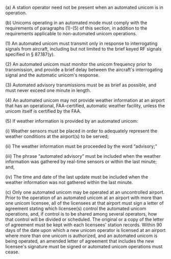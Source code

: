 (a) A station operator need not be present when an automated unicom is in operation.

(b) Unicoms operating in an automated mode must comply with the requirements of paragraphs (1)-(5) of this section, in addition to the requirements applicable to non-automated unicom operations.

(1) An automated unicom must transmit only in response to interrogating signals from aircraft, including but not limited to the brief keyed RF signals specified in § 87.187(y).

(2) An automated unicom must monitor the unicom frequency prior to transmission, and provide a brief delay between the aircraft's interrogating signal and the automatic unicom's response.

(3) Automated advisory transmissions must be as brief as possible, and must never exceed one minute in length.

(4) An automated unicom may not provide weather information at an airport that has an operational, FAA-certified, automatic weather facility, unless the unicom itself is certified by the FAA.
              

(5) If weather information is provided by an automated unicom:

(i) Weather sensors must be placed in order to adequately represent the weather conditions at the airport(s) to be served;

(ii) The weather information must be proceeded by the word “advisory;”

(iii) The phrase “automated advisory” must be included when the weather information was gathered by real-time sensors or within the last minute; and,

(iv) The time and date of the last update must be included when the weather information was not gathered within the last minute.

(c) Only one automated unicom may be operated at an uncontrolled airport. Prior to the operation of an automated unicom at an airport with more than one unicom licensee, all of the licensees at that airport must sign a letter of agreement stating which licensee(s) control the automated unicom operations, and, if control is to be shared among several operators, how that control will be divided or scheduled. The original or a copy of the letter of agreement must be kept with each licensees' station records. Within 90 days of the date upon which a new unicom operator is licensed at an airport where more than one unicom is authorized, and an automated unicom is being operated, an amended letter of agreement that includes the new licensee's signature must be signed or automated unicom operations must cease.

